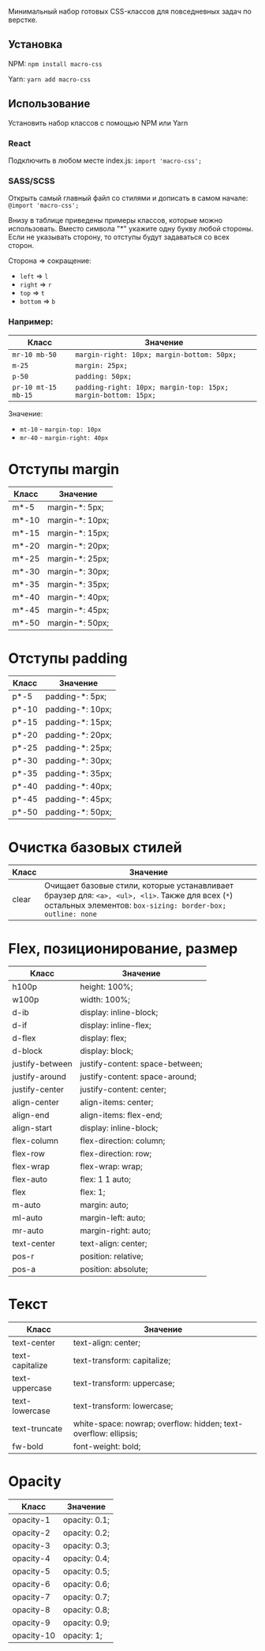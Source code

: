 Минимальный набор готовых CSS-классов для повседневных задач по верстке.

## Установка

NPM:
`npm install macro-css`

Yarn:
`yarn add macro-css`

## Использование

Установить набор классов с помощью NPM или Yarn

### React

Подключить в любом месте index.js: `import 'macro-css';`

### SASS/SCSS

Открыть самый главный файл со стилями и дописать в самом начале: `@import 'macro-css';`

Внизу в таблице приведены примеры классов, которые можно использовать. Вместо символа "\*" укажите одну букву любой стороны. Если не указывать сторону, то отступы будут задаваться со всех сторон.

Сторона => сокращение:

- `left` => `l`
- `right` => `r`
- `top` => `t`
- `bottom` => `b`

### Например:

| Класс               | Значение                                                      |
| ------------------- | ------------------------------------------------------------- |
| `mr-10 mb-50`       | `margin-right: 10px; margin-bottom: 50px;`                    |
| `m-25`              | `margin: 25px;`                                               |
| `p-50`              | `padding: 50px;`                                              |
| `pr-10 mt-15 mb-15` | `padding-right: 10px; margin-top: 15px; margin-bottom: 15px;` |

Значение:

- `mt-10` - `margin-top: 10px`
- `mr-40` - `margin-right: 40px`

# Отступы margin

| Класс  | Значение         |
| ------ | ---------------- |
| m\*-5  | margin-\*: 5px;  |
| m\*-10 | margin-\*: 10px; |
| m\*-15 | margin-\*: 15px; |
| m\*-20 | margin-\*: 20px; |
| m\*-25 | margin-\*: 25px; |
| m\*-30 | margin-\*: 30px; |
| m\*-35 | margin-\*: 35px; |
| m\*-40 | margin-\*: 40px; |
| m\*-45 | margin-\*: 45px; |
| m\*-50 | margin-\*: 50px; |

# Отступы padding

| Класс  | Значение          |
| ------ | ----------------- |
| p\*-5  | padding-\*: 5px;  |
| p\*-10 | padding-\*: 10px; |
| p\*-15 | padding-\*: 15px; |
| p\*-20 | padding-\*: 20px; |
| p\*-25 | padding-\*: 25px; |
| p\*-30 | padding-\*: 30px; |
| p\*-35 | padding-\*: 35px; |
| p\*-40 | padding-\*: 40px; |
| p\*-45 | padding-\*: 45px; |
| p\*-50 | padding-\*: 50px; |

# Очистка базовых стилей

| Класс | Значение                                                                                                                                                       |
| ----- | -------------------------------------------------------------------------------------------------------------------------------------------------------------- |
| clear | Очищает базовые стили, которые устанавливает браузер для: `<a>, <ul>, <li>`. Также для всех (`*`) остальных элементов: `box-sizing: border-box; outline: none` |

# Flex, позиционирование, размер

| Класс           | Значение                        |
| --------------- | ------------------------------- |
| h100p           | height: 100%;                   |
| w100p           | width: 100%;                    |
| d-ib            | display: inline-block;          |
| d-if            | display: inline-flex;           |
| d-flex          | display: flex;                  |
| d-block         | display: block;                 |
| justify-between | justify-content: space-between; |
| justify-around  | justify-content: space-around;  |
| justify-center  | justify-content: center;        |
| align-center    | align-items: center;            |
| align-end       | align-items: flex-end;          |
| align-start     | display: inline-block;          |
| flex-column     | flex-direction: column;         |
| flex-row        | flex-direction: row;            |
| flex-wrap       | flex-wrap: wrap;                |
| flex-auto       | flex: 1 1 auto;                 |
| flex            | flex: 1;                        |
| m-auto          | margin: auto;                   |
| ml-auto         | margin-left: auto;              |
| mr-auto         | margin-right: auto;             |
| text-center     | text-align: center;             |
| pos-r           | position: relative;             |
| pos-a           | position: absolute;             |

# Текст

| Класс           | Значение                                                        |
| --------------- | --------------------------------------------------------------- |
| text-center     | text-align: center;                                             |
| text-capitalize | text-transform: capitalize;                                     |
| text-uppercase  | text-transform: uppercase;                                      |
| text-lowercase  | text-transform: lowercase;                                      |
| text-truncate   | white-space: nowrap; overflow: hidden; text-overflow: ellipsis; |
| fw-bold         | font-weight: bold;                                              |

# Opacity

| Класс      | Значение      |
| ---------- | ------------- |
| opacity-1  | opacity: 0.1; |
| opacity-2  | opacity: 0.2; |
| opacity-3  | opacity: 0.3; |
| opacity-4  | opacity: 0.4; |
| opacity-5  | opacity: 0.5; |
| opacity-6  | opacity: 0.6; |
| opacity-7  | opacity: 0.7; |
| opacity-8  | opacity: 0.8; |
| opacity-9  | opacity: 0.9; |
| opacity-10 | opacity: 1;   |
